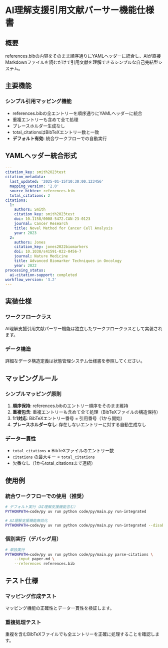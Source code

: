 # AI理解支援引用文献パーサー機能仕様書

## 概要
references.bibの内容をそのまま順序通りにYAMLヘッダーに統合し、AIが直接Markdownファイルを読むだけで引用文献を理解できるシンプルな自己完結型システム。

## 主要機能

### シンプル引用マッピング機能
- references.bibの全エントリーを順序通りにYAMLヘッダーに統合
- 重複エントリーも含めて全て処理
- プレースホルダー生成なし
- total_citationsはBibTeXエントリー数と一致
- **デフォルト有効**: 統合ワークフローでの自動実行

## YAMLヘッダー統合形式

```yaml
---
citation_key: smith2023test
citation_metadata:
  last_updated: '2025-01-15T10:30:00.123456'
  mapping_version: '2.0'
  source_bibtex: references.bib
  total_citations: 2
citations:
  1:
    authors: Smith
    citation_key: smith2023test
    doi: 10.1158/0008-5472.CAN-23-0123
    journal: Cancer Research
    title: Novel Method for Cancer Cell Analysis
    year: 2023
  2:
    authors: Jones
    citation_key: jones2022biomarkers
    doi: 10.1038/s41591-022-0456-7
    journal: Nature Medicine
    title: Advanced Biomarker Techniques in Oncology
    year: 2022
processing_status:
  ai-citation-support: completed
workflow_version: '3.2'
---
```

## 実装仕様

### ワークフロークラス
AI理解支援引用文献パーサー機能は独立したワークフロークラスとして実装されます。

### データ構造
詳細なデータ構造定義は状態管理システム仕様書を参照してください。

## マッピングルール

### シンプルマッピング原則
1. **順序保持**: references.bibのエントリー順序をそのまま維持
2. **重複包含**: 重複エントリーも含めて全て処理（BibTeXファイルの構造保持）
3. **1:1対応**: BibTeXエントリー番号 = 引用番号（1から開始）
4. **プレースホルダーなし**: 存在しないエントリーに対する自動生成なし

### データ一貫性
- `total_citations` = BibTeXファイルのエントリー数
- `citations` の最大キー = `total_citations`
- 欠番なし（1からtotal_citationsまで連続）

## 使用例

### 統合ワークフローでの使用（推奨）
```bash
# デフォルト実行（AI理解支援機能含む）
PYTHONPATH=code/py uv run python code/py/main.py run-integrated

# AI理解支援機能無効化
PYTHONPATH=code/py uv run python code/py/main.py run-integrated --disable-ai-citation-support
```

### 個別実行（デバッグ用）
```bash
# 単独実行
PYTHONPATH=code/py uv run python code/py/main.py parse-citations \
    --input paper.md \
    --references references.bib
```

## テスト仕様

### マッピング作成テスト
マッピング機能の正確性とデータ一貫性を検証します。

### 重複処理テスト
重複を含むBibTeXファイルでも全エントリーを正確に処理することを確認します。